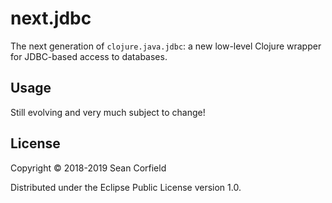 # next.jdbc

The next generation of `clojure.java.jdbc`: a new low-level Clojure wrapper for JDBC-based access to databases.

## Usage

Still evolving and very much subject to change!

## License

Copyright © 2018-2019 Sean Corfield

Distributed under the Eclipse Public License version 1.0.
